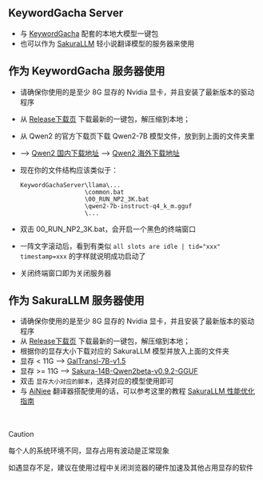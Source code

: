 ## KeywordGacha Server
- 与 [KeywordGacha](https://github.com/neavo/KeywordGacha) 配套的本地大模型一键包
- 也可以作为 [SakuraLLM](https://github.com/SakuraLLM/SakuraLLM) 轻小说翻译模型的服务器来使用

## 作为 KeywordGacha 服务器使用
- 请确保你使用的是至少 8G 显存的 Nvidia 显卡，并且安装了最新版本的驱动程序
- 从 [Release下载页](https://github.com/neavo/KeywordGachaServer/releases) 下载最新的一键包，解压缩到本地；
- 从 Qwen2 的官方下载页下载 Qwen2-7B 模型文件，放到到上面的文件夹里
- --> [Qwen2 国内下载地址](https://modelscope.cn/models/qwen/Qwen2-7B-Instruct-GGUF/file/view/master?fileName=qwen2-7b-instruct-q4_k_m.gguf&status=2)    --> [Qwen2 海外下载地址](https://huggingface.co/Qwen/Qwen2-7B-Instruct-GGUF/blob/main/qwen2-7b-instruct-q4_k_m.gguf)
- 现在你的文件结构应该类似于：
  
  ```
  KeywordGachaServer\llama\...
                    \common.bat
                    \00_RUN_NP2_3K.bat
                    \qwen2-7b-instruct-q4_k_m.gguf
                    \...
  ```

- 双击 00_RUN_NP2_3K.bat，会开启一个黑色的终端窗口
- 一阵文字滚动后，看到有类似 `all slots are idle | tid="xxx" timestamp=xxx` 的字样就说明成功启动了
- 关闭终端窗口即为关闭服务器

## 作为 SakuraLLM 服务器使用
- 请确保你使用的是至少 8G 显存的 Nvidia 显卡，并且安装了最新版本的驱动程序
- 从 [Release下载页](https://github.com/neavo/KeywordGachaServer/releases) 下载最新的一键包，解压缩到本地；
- 根据你的显存大小下载对应的 SakuraLLM 模型并放入上面的文件夹
- 显存 < 11G --> [GalTransl-7B-v1.5](https://huggingface.co/SakuraLLM/GalTransl-7B-v1.5/blob/main/GalTransl-7B-v1.5-IQ4_XS.gguf)
- 显存 >= 11G --> [Sakura-14B-Qwen2beta-v0.9.2-GGUF](https://huggingface.co/SakuraLLM/Sakura-14B-Qwen2beta-v0.9.2-GGUF/blob/main/sakura-14b-qwen2beta-v0.9.2-iq4xs.gguf)
- 双击 `显存大小对应的脚本`，选择对应的模型使用即可
- 与 [AiNiee](https://github.com/NEKOparapa/AiNiee) 翻译器搭配使用的话，可以参考这里的教程 [SakuraLLM 性能优化指南](https://github.com/NEKOparapa/AiNiee/blob/main/SakuraLLMScript/OptimizationGuide.md)

　　　　
> [!CAUTION]
> 
> 每个人的系统环境不同，显存占用有波动是正常现象
> 
> 如遇显存不足，建议在使用过程中关闭浏览器的硬件加速及其他占用显存的软件
